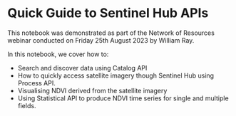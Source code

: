 # Quick Guide to Sentinel Hub APIs

This notebook was demonstrated as part of the Network of Resources webinar conducted on Friday 25th August 2023 by William Ray. 

In this notebook, we cover how to:

 - Search and discover data using Catalog API
 - How to quickly access satellite imagery though Sentinel Hub using Process API.
 - Visualising NDVI derived from the satellite imagery
 - Using Statistical API to produce NDVI time series for single and multiple fields.
